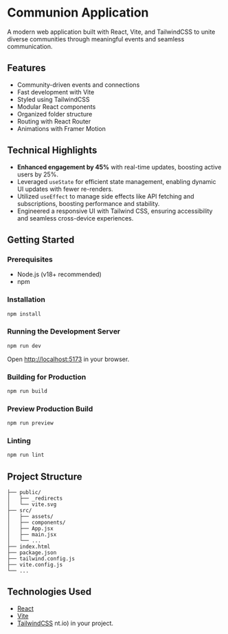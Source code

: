# Communion Application

A modern web application built with React, Vite, and TailwindCSS to unite diverse communities through meaningful events and seamless communication.

## Features

- Community-driven events and connections
- Fast development with Vite
- Styled using TailwindCSS
- Modular React components
- Organized folder structure
- Routing with React Router
- Animations with Framer Motion

## Technical Highlights

- **Enhanced engagement by 45%** with real-time updates, boosting active users by 25%.
- Leveraged `useState` for efficient state management, enabling dynamic UI updates with fewer re-renders.
- Utilized `useEffect` to manage side effects like API fetching and subscriptions, boosting performance and stability.
- Engineered a responsive UI with Tailwind CSS, ensuring accessibility and seamless cross-device experiences.

## Getting Started

### Prerequisites

- Node.js (v18+ recommended)
- npm

### Installation

```sh
npm install
```

### Running the Development Server

```sh
npm run dev
```

Open [http://localhost:5173](http://localhost:5173) in your browser.

### Building for Production

```sh
npm run build
```

### Preview Production Build

```sh
npm run preview
```

### Linting

```sh
npm run lint
```

## Project Structure

```
├── public/
│   ├── _redirects
│   └── vite.svg
├── src/
│   ├── assets/
│   ├── components/
│   ├── App.jsx
│   ├── main.jsx
│   └── ...
├── index.html
├── package.json
├── tailwind.config.js
├── vite.config.js
└── ...
```

## Technologies Used

- [React](https://react.dev/)
- [Vite](https://vitejs.dev/)
- [TailwindCSS](https://tailwindcss.com/)
nt.io) in your project.
